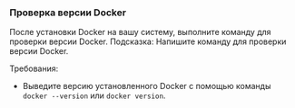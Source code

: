 
### Проверка версии Docker

После установки Docker на вашу систему, выполните команду для проверки версии Docker. Подсказка: Напишите команду для проверки версии Docker.

Требования:
* Выведите версию установленного Docker с помощью команды `docker --version` или `docker version`.